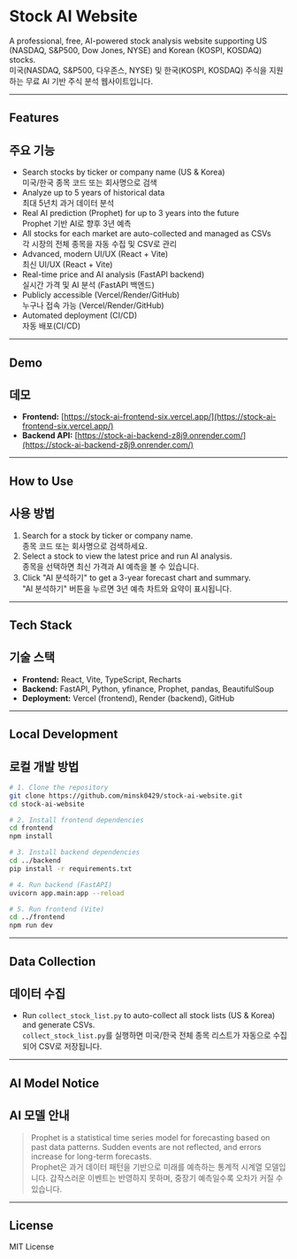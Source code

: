 # Stock AI Website

A professional, free, AI-powered stock analysis website supporting US (NASDAQ, S&P500, Dow Jones, NYSE) and Korean (KOSPI, KOSDAQ) stocks.  
미국(NASDAQ, S&P500, 다우존스, NYSE) 및 한국(KOSPI, KOSDAQ) 주식을 지원하는 무료 AI 기반 주식 분석 웹사이트입니다.

---

## Features  
## 주요 기능

- Search stocks by ticker or company name (US & Korea)  
  미국/한국 종목 코드 또는 회사명으로 검색
- Analyze up to 5 years of historical data  
  최대 5년치 과거 데이터 분석
- Real AI prediction (Prophet) for up to 3 years into the future  
  Prophet 기반 AI로 향후 3년 예측
- All stocks for each market are auto-collected and managed as CSVs  
  각 시장의 전체 종목을 자동 수집 및 CSV로 관리
- Advanced, modern UI/UX (React + Vite)  
  최신 UI/UX (React + Vite)
- Real-time price and AI analysis (FastAPI backend)  
  실시간 가격 및 AI 분석 (FastAPI 백엔드)
- Publicly accessible (Vercel/Render/GitHub)  
  누구나 접속 가능 (Vercel/Render/GitHub)
- Automated deployment (CI/CD)  
  자동 배포(CI/CD)

---

## Demo  
## 데모

- **Frontend:** [https://stock-ai-frontend-six.vercel.app/](https://stock-ai-frontend-six.vercel.app/)
- **Backend API:** [https://stock-ai-backend-z8j9.onrender.com/](https://stock-ai-backend-z8j9.onrender.com/)

---

## How to Use  
## 사용 방법

1. Search for a stock by ticker or company name.  
   종목 코드 또는 회사명으로 검색하세요.
2. Select a stock to view the latest price and run AI analysis.  
   종목을 선택하면 최신 가격과 AI 예측을 볼 수 있습니다.
3. Click "AI 분석하기" to get a 3-year forecast chart and summary.  
   "AI 분석하기" 버튼을 누르면 3년 예측 차트와 요약이 표시됩니다.

---

## Tech Stack  
## 기술 스택

- **Frontend:** React, Vite, TypeScript, Recharts
- **Backend:** FastAPI, Python, yfinance, Prophet, pandas, BeautifulSoup
- **Deployment:** Vercel (frontend), Render (backend), GitHub

---

## Local Development  
## 로컬 개발 방법

```bash
# 1. Clone the repository
git clone https://github.com/minsk0429/stock-ai-website.git
cd stock-ai-website

# 2. Install frontend dependencies
cd frontend
npm install

# 3. Install backend dependencies
cd ../backend
pip install -r requirements.txt

# 4. Run backend (FastAPI)
uvicorn app.main:app --reload

# 5. Run frontend (Vite)
cd ../frontend
npm run dev
```

---

## Data Collection  
## 데이터 수집

- Run `collect_stock_list.py` to auto-collect all stock lists (US & Korea) and generate CSVs.  
  `collect_stock_list.py`를 실행하면 미국/한국 전체 종목 리스트가 자동으로 수집되어 CSV로 저장됩니다.

---

## AI Model Notice  
## AI 모델 안내

> Prophet is a statistical time series model for forecasting based on past data patterns. Sudden events are not reflected, and errors increase for long-term forecasts.  
> Prophet은 과거 데이터 패턴을 기반으로 미래를 예측하는 통계적 시계열 모델입니다. 갑작스러운 이벤트는 반영하지 못하며, 중장기 예측일수록 오차가 커질 수 있습니다.

---

## License  

MIT License
